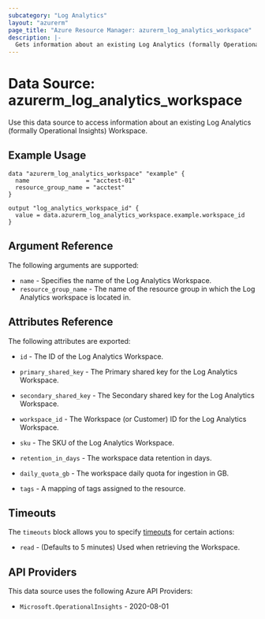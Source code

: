 ```yaml
---
subcategory: "Log Analytics"
layout: "azurerm"
page_title: "Azure Resource Manager: azurerm_log_analytics_workspace"
description: |-
  Gets information about an existing Log Analytics (formally Operational Insights) Workspace.
---
```


# Data Source: azurerm_log_analytics_workspace

Use this data source to access information about an existing Log Analytics (formally Operational Insights) Workspace.

## Example Usage

```hcl
data "azurerm_log_analytics_workspace" "example" {
  name                = "acctest-01"
  resource_group_name = "acctest"
}

output "log_analytics_workspace_id" {
  value = data.azurerm_log_analytics_workspace.example.workspace_id
}
```

## Argument Reference

The following arguments are supported:

* `name` - Specifies the name of the Log Analytics Workspace.
* `resource_group_name` - The name of the resource group in which the Log Analytics workspace is located in.

## Attributes Reference

The following attributes are exported:

* `id` - The ID of the Log Analytics Workspace.

* `primary_shared_key` - The Primary shared key for the Log Analytics Workspace.

* `secondary_shared_key` - The Secondary shared key for the Log Analytics Workspace.

* `workspace_id` - The Workspace (or Customer) ID for the Log Analytics Workspace.

* `sku` - The SKU of the Log Analytics Workspace.

* `retention_in_days` - The workspace data retention in days.

* `daily_quota_gb` - The workspace daily quota for ingestion in GB.

* `tags` - A mapping of tags assigned to the resource.

## Timeouts

The `timeouts` block allows you to specify [timeouts](https://www.terraform.io/language/resources/syntax#operation-timeouts) for certain actions:

* `read` - (Defaults to 5 minutes) Used when retrieving the Workspace.

## API Providers
<!-- This section is generated, changes will be overwritten -->
This data source uses the following Azure API Providers:

* `Microsoft.OperationalInsights` - 2020-08-01

